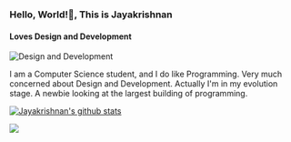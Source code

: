 ### Hello, World!👋, This is Jayakrishnan
#### Loves Design and Development
![Design and Development](https://media-exp1.licdn.com/dms/image/C5616AQE6-7enPnugNg/profile-displaybackgroundimage-shrink_200_800/0/1608659797325?e=1614211200&v=beta&t=IGfNDAuosby8Wrqx7i6mV67_tGCMRx4ycy6uzAI1p0Y)

I am a Computer Science student, and I do like Programming. Very much concerned about Design and Development. Actually I'm in my evolution stage. A newbie looking at the largest building of programming.










[![Jayakrishnan's github stats](https://github-readme-stats.vercel.app/api?username=jayakrishnan98&count_private=true&show_icons=true&custom_title=Status&theme=merko)](https://github.com/anuraghazra/github-readme-stats)

<a href="https://github.com/jayakrishnan98/github-readme-stats">
  <img align="center" src="https://github-readme-stats.vercel.app/api/top-langs/?username=jayakrishnan98&layout=compact&theme=material-palenight" />
</a>






